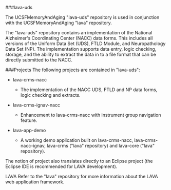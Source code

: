 ###lava-uds

The UCSFMemoryAndAging "lava-uds" repository is used in conjunction with the UCSFMemoryAndAging "lava" repository. 

The "lava-uds" repository contains an implementation of the National Alzheimer's Coordinating Center (NACC) data forms. This includes all versions of the Uniform Data Set (UDS), FTLD Module, and Neuropathology Data Set (NP). The implementation supports data entry, logic checking, storage, and the ability to extract the data in to a file format that can be directly submitted to the NACC. 


###Projects
The following projects are contained in "lava-uds":

- lava-crms-nacc
  - The implementation of the NACC UDS, FTLD and NP data forms, logic checking and extracts. 

- lava-crms-ignav-nacc
  - Enhancement to lava-crms-nacc with instrument group navigation feature.

- lava-app-demo
  - A working demo application built on lava-crms-nacc, lava-crms-nacc-ignav, lava-crms ("lava" repository) and lava-core ("lava" repository).

The notion of project also translates directly to an Eclipse project (the Eclipse IDE is recommended for LAVA development). 

LAVA 
Refer to the "lava" repository for more information about the LAVA web application framework.



